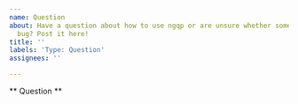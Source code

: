 ```yaml
---
name: Question
about: Have a question about how to use ngqp or are unsure whether something is a
  bug? Post it here!
title: ''
labels: 'Type: Question'
assignees: ''

---
```


<!--
Please help us process questions quicker by following the issue template.
-->

** Question **
<!-- Ask your question here. Please be as specific as possible and perhaps provide an example or your code in the form of a Stackblitz or a GitHub repository. -->
